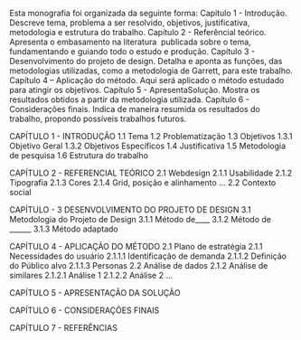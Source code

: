 
Esta monografia foi organizada da seguinte forma: 
Capítulo 1 - Introdução. Descreve tema, problema a ser resolvido, objetivos, justificativa, metodologia e estrutura do trabalho. 
Capítulo 2 - Referêncial teórico. Apresenta o embasamento na literatura  publicada sobre o tema, fundamentando e guiando todo o estudo e produção. 
Capítulo 3 - Desenvolvimento do projeto de design. Detalha e aponta as funções, das  metodologias utilizadas, como a metodologia de Garrett, para este trabalho. 
Capítulo 4 – Aplicação do método. Aqui será aplicado o método estudado para atingir os objetivos.
Capítulo 5 - ApresentaSolução. Mostra os resultados obtidos a partir da metodologia utilizada. 
Capítulo 6 - Considerações finais. Indica de maneira resumida os resultados do trabalho, propondo possíveis trabalhos futuros. 


CAPÍTULO 1 - INTRODUÇÃO
	1.1 Tema
	1.2 Problematização
	1.3 Objetivos
		1.3.1 Objetivo Geral
		1.3.2 Objetivos Específicos
	1.4 Justificativa
	1.5 Metodologia de pesquisa
	1.6 Estrutura do trabalho
	
CAPÍTULO 2 - REFERENCIAL TEÓRICO
	2.1 Webdesign
		2.1.1 Usabilidade
		2.1.2 Tipografia
		2.1.3 Cores
		2.1.4 Grid, posição e alinhamento
		...
	2.2 Contexto social
	
CAPÍTULO - 3 DESENVOLVIMENTO DO PROJETO DE DESIGN
	3.1 Metodologia do Projeto de Design
		3.1.1 Método de____
		3.1.2 Método de ______
		3.1.3 Método adaptado

CAPÍTULO 4 - APLICAÇÃO DO MÉTODO
2.1 Plano de estratégia
	2.1.1 Necessidades do usuário
		2.1.1.1 Identificação de demanda
		2.1.1.2 Definição do Público alvo
		2.1.1.3 Personas
2.2 Análise de dados
	2.1.2 Análise de similares
		2.1.2.1 Análise 1
		2.1.2.2 Análise 2
	...

CAPÍTULO 5 - APRESENTAÇÃO DA SOLUÇÃO

CAPÍTULO 6 - CONSIDERAÇÕES FINAIS

CAPÍTULO 7 - REFERÊNCIAS


